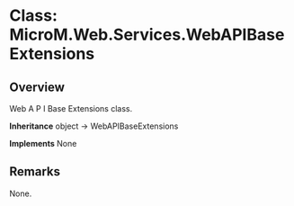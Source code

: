 # Class: MicroM.Web.Services.WebAPIBaseExtensions
## Overview
Web A P I Base Extensions class.

**Inheritance**
object -> WebAPIBaseExtensions

**Implements**
None

## Remarks
None.

